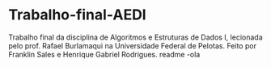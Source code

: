 # Trabalho-final-AEDI
Trabalho final da disciplina de Algoritmos e Estruturas de Dados I, lecionada pelo prof. Rafael Burlamaqui na Universidade Federal de Pelotas. Feito por Franklin Sales e Henrique Gabriel Rodrigues.
readme -ola
